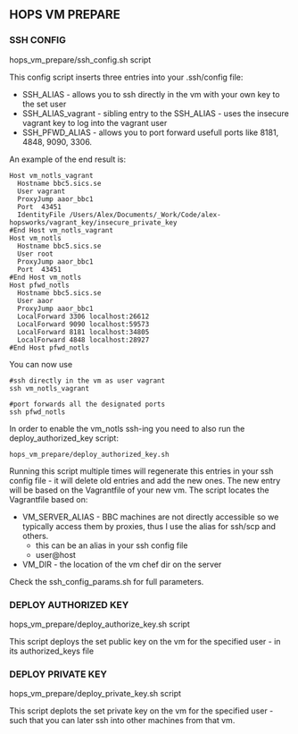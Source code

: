 ## HOPS VM PREPARE
### SSH CONFIG
hops_vm_prepare/ssh_config.sh script

This config script inserts three entries into your .ssh/config file:
  * SSH_ALIAS - allows you to ssh directly in the vm with your own key to the set user
  * SSH_ALIAS_vagrant - sibling entry to the SSH_ALIAS - uses the insecure vagrant key to log into the vagrant user
  * SSH_PFWD_ALIAS - allows you to port forward usefull ports like 8181, 4848, 9090, 3306.

An example of the end result is:
```
Host vm_notls_vagrant
  Hostname bbc5.sics.se
  User vagrant
  ProxyJump aaor_bbc1
  Port  43451
  IdentityFile /Users/Alex/Documents/_Work/Code/alex-hopsworks/vagrant_key/insecure_private_key
#End Host vm_notls_vagrant
Host vm_notls
  Hostname bbc5.sics.se
  User root
  ProxyJump aaor_bbc1
  Port  43451
#End Host vm_notls
Host pfwd_notls
  Hostname bbc5.sics.se
  User aaor
  ProxyJump aaor_bbc1
  LocalForward 3306 localhost:26612
  LocalForward 9090 localhost:59573
  LocalForward 8181 localhost:34805
  LocalForward 4848 localhost:28927
#End Host pfwd_notls
```
You can now use
```
#ssh directly in the vm as user vagrant
ssh vm_notls_vagrant
```
```
#port forwards all the designated ports
ssh pfwd_notls
```
In order to enable the vm_notls ssh-ing you need to also run the deploy_authorized_key script:
```
hops_vm_prepare/deploy_authorized_key.sh
```

Running this script multiple times will regenerate this entries in your ssh config file - it will delete old entries and add the new ones. The new entry will be based on the Vagrantfile of your new vm. The script locates the Vagrantfile based on:
  * VM_SERVER_ALIAS - BBC machines are not directly accessible so we typically access them by proxies, thus I use the alias for ssh/scp and others.
    * this can be an alias in your ssh config file
    * user@host
  * VM_DIR - the location of the vm chef dir on the server
  
Check the ssh_config_params.sh for full parameters.

### DEPLOY AUTHORIZED KEY
hops_vm_prepare/deploy_authorize_key.sh script

This script deploys the set public key on the vm for the specified user - in its authorized_keys file

### DEPLOY PRIVATE KEY
hops_vm_prepare/deploy_private_key.sh script

This script deplots the set private key on the vm for the specified user - such that you can later ssh into other machines from that vm.
